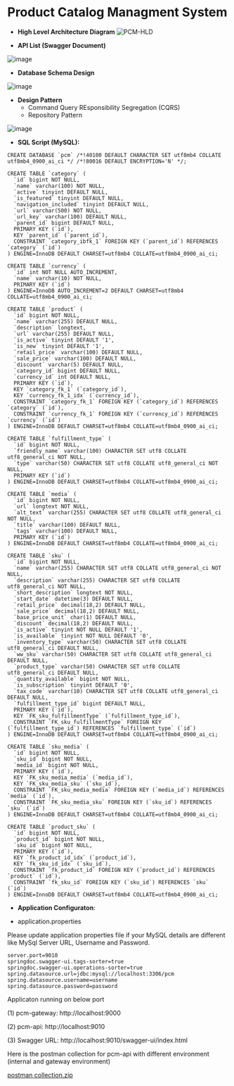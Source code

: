 # Product Catalog Managment System
- **High Level Architecture Diagram**
![PCM-HLD](https://user-images.githubusercontent.com/18443728/141943635-a1f3bce2-5d64-422e-a2fa-9d2592d60d68.JPG)

- **API List (Swagger Document)**

![image](https://user-images.githubusercontent.com/18443728/141943999-e8e725a3-2ba8-4726-8208-e1138a34d8ee.png)

- **Database Schema Design**

![image](https://user-images.githubusercontent.com/18443728/141944759-46f13504-6965-4c13-93d3-d4306d37e9e0.png)

- **Design Pattern**
  * Command Query REsponsibility Segregation (CQRS)
  * Repository Pattern

![image](https://user-images.githubusercontent.com/18443728/142081973-4f4f9516-494b-4002-8116-2596a8fb2cb3.png)

- **SQL Script (MySQL):**
```
CREATE DATABASE `pcm` /*!40100 DEFAULT CHARACTER SET utf8mb4 COLLATE utf8mb4_0900_ai_ci */ /*!80016 DEFAULT ENCRYPTION='N' */;
```
```
CREATE TABLE `category` (
  `id` bigint NOT NULL,
  `name` varchar(100) NOT NULL,
  `active` tinyint DEFAULT NULL,
  `is_featured` tinyint DEFAULT NULL,
  `navigation_included` tinyint DEFAULT NULL,
  `url` varchar(500) NOT NULL,
  `url_key` varchar(100) DEFAULT NULL,
  `parent_id` bigint DEFAULT NULL,
  PRIMARY KEY (`id`),
  KEY `parent_id` (`parent_id`),
  CONSTRAINT `category_ibfk_1` FOREIGN KEY (`parent_id`) REFERENCES `category` (`id`)
) ENGINE=InnoDB DEFAULT CHARSET=utf8mb4 COLLATE=utf8mb4_0900_ai_ci;
```
```
CREATE TABLE `currency` (
  `id` int NOT NULL AUTO_INCREMENT,
  `name` varchar(10) NOT NULL,
  PRIMARY KEY (`id`)
) ENGINE=InnoDB AUTO_INCREMENT=2 DEFAULT CHARSET=utf8mb4 COLLATE=utf8mb4_0900_ai_ci;
```
```
CREATE TABLE `product` (
  `id` bigint NOT NULL,
  `name` varchar(255) DEFAULT NULL,
  `description` longtext,
  `url` varchar(255) DEFAULT NULL,
  `is_active` tinyint DEFAULT '1',
  `is_new` tinyint DEFAULT '1',
  `retail_price` varchar(100) DEFAULT NULL,
  `sale_price` varchar(100) DEFAULT NULL,
  `discount` varchar(5) DEFAULT NULL,
  `category_id` bigint DEFAULT NULL,
  `currency_id` int DEFAULT NULL,
  PRIMARY KEY (`id`),
  KEY `category_fk_1` (`category_id`),
  KEY `currency_fk_1_idx` (`currency_id`),
  CONSTRAINT `category_fk_1` FOREIGN KEY (`category_id`) REFERENCES `category` (`id`),
  CONSTRAINT `currency_fk_1` FOREIGN KEY (`currency_id`) REFERENCES `currency` (`id`)
) ENGINE=InnoDB DEFAULT CHARSET=utf8mb4 COLLATE=utf8mb4_0900_ai_ci;
```
```
CREATE TABLE `fulfillment_type` (
  `id` bigint NOT NULL,
  `friendly_name` varchar(100) CHARACTER SET utf8 COLLATE utf8_general_ci NOT NULL,
  `type` varchar(50) CHARACTER SET utf8 COLLATE utf8_general_ci NOT NULL,
  PRIMARY KEY (`id`)
) ENGINE=InnoDB DEFAULT CHARSET=utf8mb4 COLLATE=utf8mb4_0900_ai_ci;
```
```
CREATE TABLE `media` (
  `id` bigint NOT NULL,
  `url` longtext NOT NULL,
  `alt_text` varchar(255) CHARACTER SET utf8 COLLATE utf8_general_ci NOT NULL,
  `title` varchar(100) DEFAULT NULL,
  `tags` varchar(100) DEFAULT NULL,
  PRIMARY KEY (`id`)
) ENGINE=InnoDB DEFAULT CHARSET=utf8mb4 COLLATE=utf8mb4_0900_ai_ci;
```
```
CREATE TABLE `sku` (
  `id` bigint NOT NULL,
  `name` varchar(255) CHARACTER SET utf8 COLLATE utf8_general_ci NOT NULL,
  `description` varchar(255) CHARACTER SET utf8 COLLATE utf8_general_ci NOT NULL,
  `short_description` longtext NOT NULL,
  `start_date` datetime(3) DEFAULT NULL,
  `retail_price` decimal(18,2) DEFAULT NULL,
  `sale_price` decimal(18,2) DEFAULT NULL,
  `base_price_unit` char(1) DEFAULT NULL,
  `discount` decimal(18,2) DEFAULT NULL,
  `is_active` tinyint NOT NULL DEFAULT '1',
  `is_available` tinyint NOT NULL DEFAULT '0',
  `inventory_type` varchar(50) CHARACTER SET utf8 COLLATE utf8_general_ci DEFAULT NULL,
  `ww_sku` varchar(50) CHARACTER SET utf8 COLLATE utf8_general_ci DEFAULT NULL,
  `product_type` varchar(50) CHARACTER SET utf8 COLLATE utf8_general_ci DEFAULT NULL,
  `quantity_available` bigint NOT NULL,
  `is_subscription` tinyint DEFAULT '0',
  `tax_code` varchar(10) CHARACTER SET utf8 COLLATE utf8_general_ci DEFAULT NULL,
  `fulfillment_type_id` bigint DEFAULT NULL,
  PRIMARY KEY (`id`),
  KEY `FK_sku_fulfillmentType` (`fulfillment_type_id`),
  CONSTRAINT `FK_sku_fulfillmentType` FOREIGN KEY (`fulfillment_type_id`) REFERENCES `fulfillment_type` (`id`)
) ENGINE=InnoDB DEFAULT CHARSET=utf8mb4 COLLATE=utf8mb4_0900_ai_ci;
```
```
CREATE TABLE `sku_media` (
  `id` bigint NOT NULL,
  `sku_id` bigint NOT NULL,
  `media_id` bigint NOT NULL,
  PRIMARY KEY (`id`),
  KEY `FK_sku_media_media` (`media_id`),
  KEY `FK_sku_media_sku` (`sku_id`),
  CONSTRAINT `FK_sku_media_media` FOREIGN KEY (`media_id`) REFERENCES `media` (`id`),
  CONSTRAINT `FK_sku_media_sku` FOREIGN KEY (`sku_id`) REFERENCES `sku` (`id`)
) ENGINE=InnoDB DEFAULT CHARSET=utf8mb4 COLLATE=utf8mb4_0900_ai_ci;
```
```
CREATE TABLE `product_sku` (
  `id` bigint NOT NULL,
  `product_id` bigint NOT NULL,
  `sku_id` bigint NOT NULL,
  PRIMARY KEY (`id`),
  KEY `fk_product_id_idx` (`product_id`),
  KEY `fk_sku_id_idx` (`sku_id`),
  CONSTRAINT `fk_product_id` FOREIGN KEY (`product_id`) REFERENCES `product` (`id`),
  CONSTRAINT `fk_sku_id` FOREIGN KEY (`sku_id`) REFERENCES `sku` (`id`)
) ENGINE=InnoDB DEFAULT CHARSET=utf8mb4 COLLATE=utf8mb4_0900_ai_ci;
```

- **Application Configuraton**:

 * application.properties

Please update application properties file if your MySQL details are different like MySql Server URL, Username and Password.

```
server.port=9010
springdoc.swagger-ui.tags-sorter=true
springdoc.swagger-ui.operations-sorter=true
spring.datasource.url=jdbc:mysql://localhost:3306/pcm
spring.datasource.username=username
spring.datasource.password=password
```

Applicaton running on below port

(1) pcm-gateway: http://localhost:9000

(2) pcm-api: http://localhost:9010

(3) Swagger URL: http://localhost:9010/swagger-ui/index.html

Here is the postman collection for pcm-api with different environment (internal and gateway environment)

[postman collection.zip](https://github.com/tusharshah09/pcm/files/7551969/postman.collection.zip)

